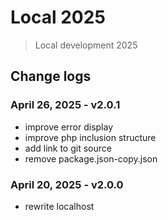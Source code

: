 # Local 2025
> Local development 2025

## Change logs

### April 26, 2025 - v2.0.1
- improve error display
- improve php inclusion structure
- add link to git source
- remove package.json-copy.json

### April 20, 2025 - v2.0.0
- rewrite localhost